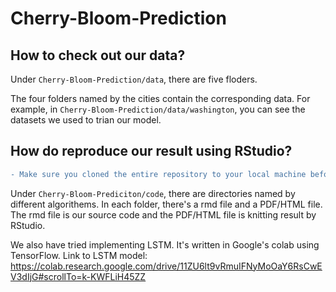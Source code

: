 # Cherry-Bloom-Prediction

## How to check out our data?

Under ```Cherry-Bloom-Prediction/data```, there are five floders. 

The four folders named by the cities contain the corresponding data. For example, in ```Cherry-Bloom-Prediction/data/washington```, you can see the datasets we used to trian our model.

## How do reproduce our result using RStudio?

```diff
- Make sure you cloned the entire repository to your local machine before running the code.
```

Under ```Cherry-Bloom-Prediciton/code```, there are directories named by different algorithems. In each folder, there's a rmd file and a PDF/HTML file. The rmd file is our source code and the PDF/HTML file is knitting result by RStudio.

We also have tried implementing LSTM. It's written in Google's colab using TensorFlow.
Link to LSTM model: https://colab.research.google.com/drive/11ZU6lt9vRmuIFNyMoOaY6RsCwEV3dIjG#scrollTo=k-KWFLiH45ZZ
